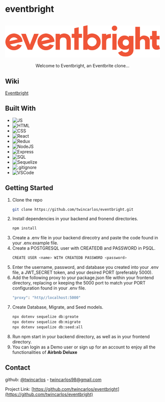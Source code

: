 # eventbright

<br />

<div align="center">
  <a href="event-bright.herokuapp.com">
    <img src="./frontend/src/assets/logo.png" alt="Logo">
  </a>
  <p align="center">Welcome to Eventbright, an Eventbrite clone...</p>
</div>

## Wiki
[Eventbright](httpd://event-bright.herokuapp.com/)

## Built With
<ul id='tec-ul'>
  <li><img src='https://upload.wikimedia.org/wikipedia/commons/thumb/9/99/Unofficial_JavaScript_logo_2.svg/480px-Unofficial_JavaScript_logo_2.svg.png' alt='JS' width='40' height='40'></li>
  <li><img src='https://cdn-icons-png.flaticon.com/512/732/732212.png' alt='HTML' width='40' height='40'></li>
  <li><img src='https://upload.wikimedia.org/wikipedia/commons/thumb/6/62/CSS3_logo.svg/800px-CSS3_logo.svg.png' alt='CSS' width='40' height='40'></li>
  <li><img src='https://upload.wikimedia.org/wikipedia/commons/thumb/a/a7/React-icon.svg/2300px-React-icon.svg.png' alt='React' width='40' height='40'></li>
  <li><img src='https://e7.pngegg.com/pngimages/669/447/png-clipart-redux-react-javascript-freecodecamp-npm-others-miscellaneous-purple-thumbnail.png' alt='Redux' width='40' height='40'></li>
  <li><img src='https://mpng.subpng.com/20180425/jrw/kisspng-node-js-javascript-web-application-express-js-comp-5ae0f84e2a4242.1423638015246930701731.jpg' alt='NodeJS' width='40' height='40'></li>
  <li><img src='https://upload.wikimedia.org/wikipedia/commons/6/64/Expressjs.png' alt='Express' width='40'></li>
  <li><img src='https://upload.wikimedia.org/wikipedia/commons/thumb/2/29/Postgresql_elephant.svg/1200px-Postgresql_elephant.svg.png' alt='SQL' width='40' height='40'></li>
  <li><img src='https://opencollective-production.s3.us-west-1.amazonaws.com/566dd3f0-27a8-11ec-9a5a-0519330cdfea.png' alt='Sequelize' width='40' height='40'></li>
  <li><img src='https://git-scm.com/images/logos/downloads/Git-Icon-1788C.png' alt='.gitignore' width='40' height='40'></li>
  <li><img src='https://user-images.githubusercontent.com/674621/71187801-14e60a80-2280-11ea-94c9-e56576f76baf.png' alt='VSCode' width='40' height='40'></li>
</ul>

## Getting Started

1. Clone the repo
   ```sh
   git clone https://github.com/twincarlos/eventbright.git
   ```
2. Install dependencies in your backend and fronend directories.
   ```sh
   npm install
   ```
3. Create a .env file in your backend direcotry and paste the code found in your .env.example file.
4. Create a POSTGRESQL user with CREATEDB and PASSWORD in PSQL.
   ```sh
   CREATE USER <name> WITH CREATEDB PASSWORD <password>
   ```
5. Enter the username, password, and database you created into your .env file, a JWT_SECRET token, and your desired PORT (preferably 5000).
6. Add the following proxy to your package.json file within your frontend directory, replacing or keeping the 5000 port to match your PORT configuration found in your .env file.
   ```sh
   "proxy": "http//localhost:5000"
   ```
7. Create Database, Migrate, and Seed models.
   ```sh
   npx dotenv sequelize db:greate
   npx dotenv sequelize db:migrate
   npx dotenv sequelize db:seed:all
8. Run npm start in your backend directory, as well as in your frontend directory.
9. You can login as a Demo user or sign up for an account to enjoy all the functionalities of **Airbnb Deluxe**

<!-- CONTACT -->
## Contact

github: [@twincarlos](https://github.com/twincarlos) - twincarlos98@gmail.com

Project Link: [https://github.com/twincarlos/eventbright](https://github.com/twincarlos/eventbright)
